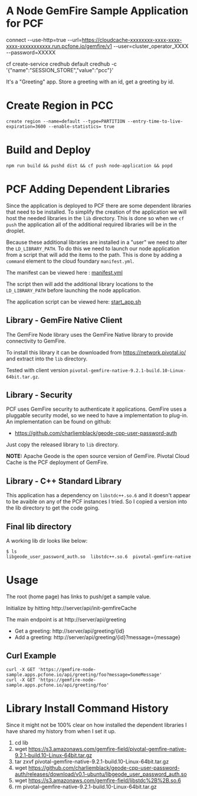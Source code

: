 # A Node GemFire Sample Application for PCF

connect --use-http=true --url=https://cloudcache-xxxxxxxx-xxxx-xxxx-xxxx-xxxxxxxxxxx.run.pcfone.io/gemfire/v1 --user=cluster_operator_XXXX --password=XXXXX

cf create-service credhub default credhub -c '{"name":"SESSION_STORE","value":"pcc"}'

It's a "Greeting" app.  Store a greeting with an id, get a greeting by id.  

# Create Region in PCC
`create region --name=default --type=PARTITION --entry-time-to-live-expiration=3600 --enable-statistics= true`

# Build and Deploy
`npm run build && pushd dist && cf push node-application && popd
`

# PCF Adding Dependent Libraries

Since the application is deployed to PCF there are some dependent libraries that need to be installed.   To simplify the creation of the application we will host the needed libraries in the ``lib`` directory.   This is done so when we ``cf push`` the application all of the additional required libraries will be in the droplet.

Because these additional libraries are installed in a "user" we need to alter the ``LD_LIBRARY_PATH``.    To do this we need to launch our node application from a script that will add the items to the path.  This is done by adding a ``command`` element to the cloud foundary ``manifest.yml``.  

The manifest can be viewed here : [manifest.yml](manifest.yml)

The script then will add the additional library locations to the ``LD_LIBRARY_PATH`` before launching the node application.

The application script can be viewed here: [start_app.sh](scripts/start_app.sh)

## Library - GemFire Native Client

The GemFire Node library uses the GemFire Native library to provide connectivity to GemFire.

To install this library it can be downloaded from https://network.pivotal.io/ and extract into the ``lib`` directory.

Tested with client version ``pivotal-gemfire-native-9.2.1-build.10-Linux-64bit.tar.gz``.

## Library - Security

PCF uses GemFire security to authenticate it applications.    GemFire uses a pluggable security model, so we need to have a implementation to plug-in.   An implementation can be found on github:

* https://github.com/charliemblack/geode-cpp-user-password-auth

Just copy the released library to ``lib`` directory.

**NOTE:** Apache Geode is the open source version of GemFire.   Pivotal Cloud Cache is the PCF deployment of GemFire.

## Library - C++ Standard Library

This application has a dependency on ``libstdc++.so.6`` and it doesn't appear to be avaible on any of the PCF instances I tried.   So I copied a version into the lib directory to get the code going.  

## Final lib directory

A working lib dir looks like below:
```
$ ls
libgeode_user_password_auth.so  libstdc++.so.6  pivotal-gemfire-native
```

# Usage

The root (home page) has links to push/get a sample value.   

Initialize by hitting http://server/api/init-gemfireCache

The main endpoint is at http://server/api/greeting

- Get a greeting: http://server/api/greeting/{id}
- Add a greeting: http://server/api/greeting/{id}?message={message}


## Curl Example

```
curl -X GET 'https://gemfire-node-sample.apps.pcfone.io/api/greeting/foo?message=SomeMessage'  
curl -X GET 'https://gemfire-node-sample.apps.pcfone.io/api/greeting/foo'
```

# Library Install Command History

Since it might not be 100% clear on how installed the dependent libraries I have shared my history from when I set it up.

1. cd lib
2. wget https://s3.amazonaws.com/gemfire-field/pivotal-gemfire-native-9.2.1-build.10-Linux-64bit.tar.gz
3. tar zxvf pivotal-gemfire-native-9.2.1-build.10-Linux-64bit.tar.gz
4. wget https://github.com/charliemblack/geode-cpp-user-password-auth/releases/download/v0.1-ubuntu/libgeode_user_password_auth.so
5. wget https://s3.amazonaws.com/gemfire-field/libstdc%2B%2B.so.6
6. rm pivotal-gemfire-native-9.2.1-build.10-Linux-64bit.tar.gz
